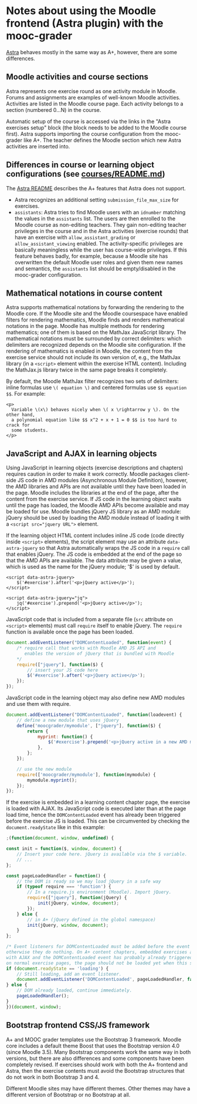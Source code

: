 # Notes about using the Moodle frontend (Astra plugin) with the mooc-grader

[Astra](https://github.com/Aalto-LeTech/moodle-mod_astra) behaves mostly in
the same way as A+, however, there are some differences.

## Moodle activities and course sections

Astra represents one exercise round as one activity module in Moodle.
Forums and assignments are examples of well-known Moodle activities.
Activities are listed in the Moodle course page. Each activity belongs to
a section (numbered 0...N) in the course.

Automatic setup of the course is accessed via the links in the "Astra exercises setup"
block (the block needs to be added to the Moodle course first).
Astra supports importing the course configuration from the mooc-grader like A+.
The teacher defines the Moodle section which new Astra activities are inserted into.

## Differences in course or learning object configurations (see [courses/README.md](../courses/README.md))

The [Astra README](https://github.com/Aalto-LeTech/moodle-mod_astra/blob/master/astra/README.md)
describes the A+ features that Astra does not support.

* Astra recognizes an additional setting `submission_file_max_size` for exercises.
* `assistants`: Astra tries to find Moodle users with an `idnumber` matching the
  values in the `assistants` list. The users are then enrolled to the Moodle course
  as non-editing teachers. They gain non-editing teacher privileges in the course
  and in the Astra activities (exercise rounds) that have an exercise with
  `allow_assistant_grading` or `allow_assistant_viewing` enabled. The activity-specific
  privileges are basically meaningless while the user has course-wide privileges.
  If this feature behaves badly, for example, because a Moodle site has overwritten
  the default Moodle user roles and given them new names and semantics,
  the `assistants` list should be empty/disabled in the mooc-grader configuration.

## Mathematical notations in course content

Astra supports mathematical notations by forwarding the rendering to the Moodle core.
If the Moodle site and the Moodle coursespace have enabled filters for rendering
mathematics, Moodle finds and renders mathematical notations in the page.
Moodle has multiple methods for rendering mathematics; one of them is based on
the MathJax JavaScript library. The mathematical notations must be surrounded
by correct delimiters: which delimiters are recognized depends on the Moodle
site configuration. If the rendering of mathematics is enabled in Moodle, the
content from the exercise service should not include its own version of, e.g.,
the MathJax library (in a `<script>` element within the exercise HTML content).
Including the MathJax.js library twice in the same page breaks it completely.

By default, the Moodle MathJax filter recognizes two sets of delimiters:
inline formulas use `\( equation \)` and centered formulas use `$$ equation $$`.
For example:
```
<p>
  Variable \(x\) behaves nicely when \( x \rightarrow y \). On the other hand,
  a polynomial equation like $$ x^2 + x + 1 = 0 $$ is too hard to crack for
  some students.
</p>
```

## JavaScript and AJAX in learning objects

Using JavaScript in learning objects (exercise descriptions and chapters) requires
caution in order to make it work correctly. Moodle packages client-side JS code in
AMD modules (Asynchronous Module Definition), however, the AMD libraries and
APIs are not available until they have been loaded in the page. Moodle includes
the libraries at the end of the page, after the content from the exercise service.
If JS code in the learning object waits until the page has loaded, the Moodle AMD
APIs become available and may be loaded for use. Moodle bundles jQuery JS library
as an AMD module: jQuery should be used by loading the AMD module instead of
loading it with a `<script src="jquery URL">` element.

If the learning object HTML content includes inline JS code (code directly inside
`<script>` elements), the script element may use an attribute `data-astra-jquery`
so that Astra automatically wraps the JS code in a `require` call that enables jQuery.
The JS code is embedded at the end of the page so that the AMD APIs are available.
The data attribute may be given a value, which is used as the name for the jQuery
module; '$' is used by default.

```
<script data-astra-jquery>
    $('#exercise').after('<p>jQuery active</p>');
</script>

<script data-astra-jquery="jq">
    jq('#exercise').prepend('<p>jQuery active</p>');
</script>
```

JavaScript code that is included from a separate file (`src` attribute on
`<script>` elements) must call `require` itself to enable jQuery. The `require`
function is available once the page has been loaded.

```javascript
document.addEventListener("DOMContentLoaded", function(event) {
    /* require call that works with Moodle AMD JS API and
       enables the version of jQuery that is bundled with Moodle
    */
    require(["jquery"], function($) {
        // insert your JS code here
        $('#exercise').after('<p>jQuery active</p>');
    });
});
```

JavaScript code in the learning object may also define new AMD modules and
use them with require.

```javascript
document.addEventListener("DOMContentLoaded", function(loadevent) {
    // define a new module that uses jQuery
    define('moocgrader/mymodule', ["jquery"], function($) {
        return {
            myprint: function() {
                $('#exercise').prepend('<p>jQuery active in a new AMD module function</p>');
            },
        };
    });

    // use the new module
    require(['moocgrader/mymodule'], function(mymodule) {
        mymodule.myprint();
    });
});
```

If the exercise is embedded in a learning content chapter page, the exercise is
loaded with AJAX. Its JavaScript code is executed later than at the page load
time, hence the `DOMContentLoaded` event has already been triggered before the
exercise JS is loaded. This can be circumvented by checking the `document.readyState`
like in this example:

```javascript
;(function(document, window, undefined) {

const init = function($, window, document) {
    // Insert your code here. jQuery is available via the $ variable.
    // ...
};

const pageLoadedHandler = function() {
    // the DOM is ready so we may load jQuery in a safe way
    if (typeof require === 'function') {
        // In a require.js environment (Moodle). Import jQuery.
        require(["jquery"], function(jQuery) {
            init(jQuery, window, document);
        });
    } else {
        // in A+ (jQuery defined in the global namespace)
        init(jQuery, window, document);
    }
};

/* Event listeners for DOMContentLoaded must be added before the event triggers,
otherwise they do nothing. On A+ content chapters, embedded exercises are loaded
with AJAX and the DOMContentLoaded event has probably already triggered. However,
on normal exercise pages, the page should not be loaded yet when this script activates. */
if (document.readyState == 'loading') {
    // Still loading, add an event listener.
    document.addEventListener('DOMContentLoaded', pageLoadedHandler, false);
} else {
    // DOM already loaded, continue immediately.
    pageLoadedHandler();
}
})(document, window);
```

## Bootstrap frontend CSS/JS framework

A+ and MOOC grader templates use the Bootstrap 3 framework. Moodle core includes
a default theme Boost that uses the Bootstrap version 4.0 (since Moodle 3.5).
Many Bootstrap components work the same way in both versions, but there are also
differences and some components have been completely revised. If exercises should
work with both the A+ frontend and Astra, then the exercise contents must avoid
the Bootstrap structures that do not work in both Bootstrap 3 and 4.

Different Moodle sites may have different themes. Other themes may have a different
version of Bootstrap or no Bootstrap at all.

